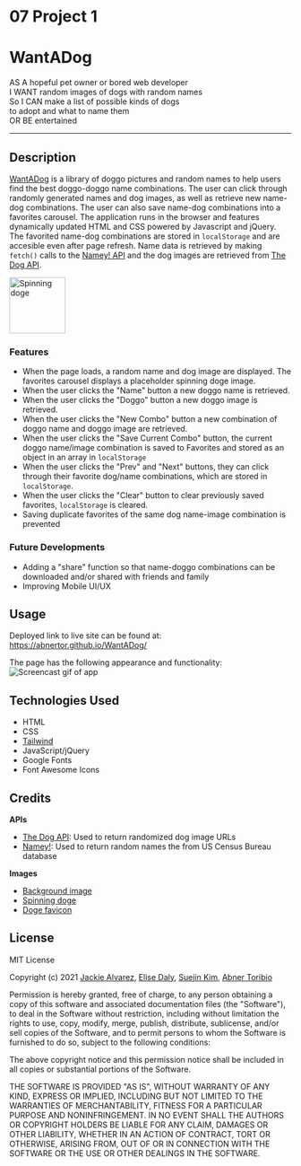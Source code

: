 # 07 Project 1
# WantADog

AS A hopeful pet owner or bored web developer<br>
I WANT random images of dogs with random names<br>
So I CAN make a list of possible kinds of dogs <br>
to adopt and what to name them<br>
OR BE entertained<br>

---

## Description
[WantADog](https://abnertor.github.io/WantADog/) is a library of doggo pictures and random names to help users find the best doggo-doggo name combinations. The user can click through randomly generated names and dog images, as well as retrieve new name-dog combinations. The user can also save name-dog combinations into a favorites carousel. The application runs in the browser and features dynamically updated HTML and CSS powered by Javascript and jQuery. The favorited name-dog combinations are stored in `localStorage` and are accesible even after page refresh. Name data is retrieved by making `fetch()` calls to the [Namey! API](https://namey.muffinlabs.com/) and the dog images are retrieved from [The Dog API](https://thedogapi.com/).

<img src="./assets/images/spinning_doge.png" alt="Spinning doge" width="100" height="100">

### Features
* When the page loads, a random name and dog image are displayed. The favorites carousel displays a placeholder spinning doge image.
* When the user clicks the "Name" button a new doggo name is retrieved.
* When the user clicks the "Doggo" button a new doggo image is retrieved.
* When the user clicks the "New Combo" button a new combination of doggo name and doggo image are retrieved.
* When the user clicks the "Save Current Combo" button, the current doggo name/image combination  is saved to Favorites and stored as an object in an array in `localStorage`
* When the user clicks the "Prev" and "Next" buttons, they can click through their favorite dog/name combinations, which are stored in `localStorage`.
* When the user clicks the "Clear" button to clear previously saved favorites, `localStorage` is cleared.
* Saving duplicate favorites of the same dog name-image combination is prevented

### Future Developments
* Adding a "share" function so that name-doggo combinations can be downloaded and/or shared with friends and family
* Improving Mobile UI/UX 

## Usage
Deployed link to live site can be found at: https://abnertor.github.io/WantADog/

The page has the following appearance and functionality:
![Screencast gif of app](./assets/images/screencast.gif)


## Technologies Used

* HTML
* CSS
* [Tailwind](https://tailwindcss.com/)
* JavaScript/jQuery
* Google Fonts
* Font Awesome Icons


## Credits

<b>APIs</b>
* [The Dog API](https://thedogapi.com/): Used to return randomized dog image URLs
* [Namey!](https://namey.muffinlabs.com/): Used to return random names the from US Census Bureau database 

<b>Images</b>
* [Background image](https://longwallpapers.com/doge-wallpaper-high-quality/doge-wallpaper-high-quality-for-desktop-wallpaper/)
* [Spinning doge](https://www.pinterest.com/pin/399694535651645241/)
* [Doge favicon](https://www.favicon.cc/?action=icon&file_id=671697)


## License

MIT License

Copyright (c) 2021 [Jackie Alvarez](https://github.com/jaque-leen), [Elise Daly](https://github.com/elisesamanthadaly), [Suejin Kim](https://github.com/suejinkim20), [Abner Toribio](https://github.com/AbnerTor)

Permission is hereby granted, free of charge, to any person obtaining a copy
of this software and associated documentation files (the "Software"), to deal
in the Software without restriction, including without limitation the rights
to use, copy, modify, merge, publish, distribute, sublicense, and/or sell
copies of the Software, and to permit persons to whom the Software is
furnished to do so, subject to the following conditions:

The above copyright notice and this permission notice shall be included in all
copies or substantial portions of the Software.

THE SOFTWARE IS PROVIDED "AS IS", WITHOUT WARRANTY OF ANY KIND, EXPRESS OR
IMPLIED, INCLUDING BUT NOT LIMITED TO THE WARRANTIES OF MERCHANTABILITY,
FITNESS FOR A PARTICULAR PURPOSE AND NONINFRINGEMENT. IN NO EVENT SHALL THE
AUTHORS OR COPYRIGHT HOLDERS BE LIABLE FOR ANY CLAIM, DAMAGES OR OTHER
LIABILITY, WHETHER IN AN ACTION OF CONTRACT, TORT OR OTHERWISE, ARISING FROM,
OUT OF OR IN CONNECTION WITH THE SOFTWARE OR THE USE OR OTHER DEALINGS IN THE
SOFTWARE.
